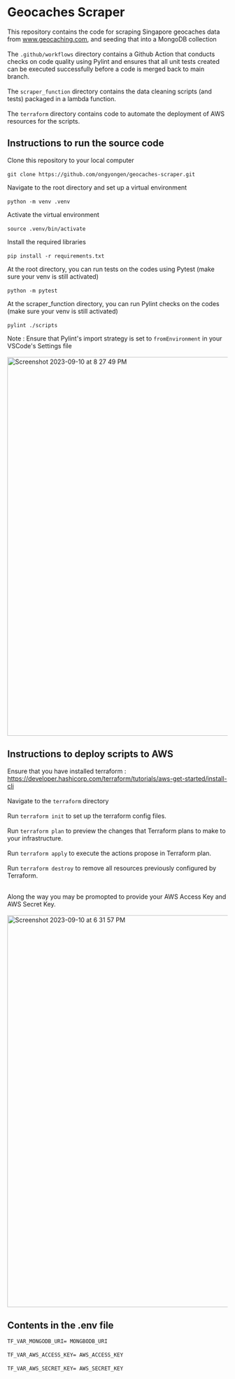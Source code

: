 # Geocaches Scraper
This repository contains the code for scraping Singapore geocaches data from www.geocaching.com, and seeding that into a MongoDB collection <br></br>
The `.github/workflows` directory contains a Github Action that conducts checks on code quality
using Pylint and ensures that all unit tests created can be executed successfully before a code
is merged back to main branch. <br></br>
The `scraper_function` directory contains the data cleaning scripts (and tests) packaged in a lambda function. <br></br>
The `terraform` directory contains code to automate the deployment of AWS resources for the scripts.

## Instructions to run the source code
Clone this repository to your local computer <br></br>
`git clone https://github.com/ongyongen/geocaches-scraper.git`

Navigate to the root directory and set up a virtual environment <br></br>
`python -m venv .venv`

Activate the virtual environment <br></br>
`source .venv/bin/activate`

Install the required libraries <br></br>
`pip install -r requirements.txt`

At the root directory, you can run tests on the codes using Pytest (make sure your venv is still activated) <br></br>
`python -m pytest`

At the scraper_function directory, you can run Pylint checks on the codes (make sure your venv is still activated) <br></br>
`pylint ./scripts`

Note : Ensure that Pylint's import strategy is set to `fromEnvironment` in your VSCode's Settings file <br></br>
<img width="863" alt="Screenshot 2023-09-10 at 8 27 49 PM" src="https://github.com/ongyongen/govtech-gds-data-engineering-assessment/assets/97529863/cc31a97b-0ca3-4ddf-885b-58249019ad1a">

## Instructions to deploy scripts to AWS
Ensure that you have installed terraform : https://developer.hashicorp.com/terraform/tutorials/aws-get-started/install-cli <br></br>
Navigate to the `terraform` directory <br></br>
Run `terraform init` to set up the terraform config files. <br></br>
Run `terraform plan` to preview the changes that Terraform plans to make to your infrastructure. <br></br>
Run `terraform apply` to execute the actions propose in Terraform plan. <br></br>
Run `terraform destroy` to remove all resources previously configured by Terraform. <br></br>

Along the way you may be promopted to provide your AWS Access Key and AWS Secret Key. <br></br>
<img width="893" alt="Screenshot 2023-09-10 at 6 31 57 PM" src="https://github.com/ongyongen/govtech-gds-data-engineering-assessment/assets/97529863/725551d3-86b5-44fc-a64a-0bb16cc35615">

## Contents in the .env file
`TF_VAR_MONGODB_URI= MONGBODB_URI` <br></br>
`TF_VAR_AWS_ACCESS_KEY= AWS_ACCESS_KEY` <br></br>
`TF_VAR_AWS_SECRET_KEY= AWS_SECRET_KEY`
